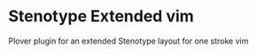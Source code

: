 # Stenotype Extended vim

Plover plugin for an extended Stenotype layout for one stroke vim

<!-- ![Layout image](https://github.com/sammdot/plover-stenotype-extended/blob/main/screenshot.png) -->
